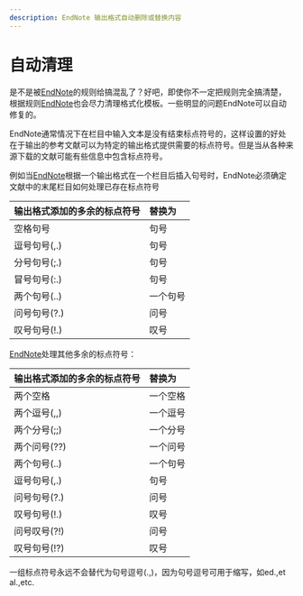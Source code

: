 ```yaml
---
description: EndNote 输出格式自动删除或替换内容
---
```


# 自动清理

是不是被[EndNote](http://www.howsci.com/tag/endnote/)的规则给搞混乱了？好吧，即使你不一定把规则完全搞清楚，根据规则[EndNote](http://www.howsci.com/tag/endnote/)也会尽力清理格式化模板。一些明显的问题EndNote可以自动修复的。

EndNote通常情况下在栏目中输入文本是没有结束标点符号的，这样设置的好处在于输出的参考文献可以为特定的输出格式提供需要的标点符号。但是当从各种来源下载的文献可能有些信息中包含标点符号。

例如当[EndNote](http://www.howsci.com/tag/endnote/)根据一个输出格式在一个栏目后插入句号时，EndNote必须确定文献中的末尾栏目如何处理已存在标点符号

| 输出格式添加的多余的标点符号 | 替换为 |
| :--- | :--- |
| 空格句号 | 句号 |
| 逗号句号\(,.\) | 句号 |
| 分号句号\(;.\) | 句号 |
| 冒号句号\(:.\) | 句号 |
| 两个句号\(..\) | 一个句号 |
| 问号句号\(?.\) | 问号 |
| 叹号句号\(!.\) | 叹号 |

[EndNote](http://www.howsci.com/tag/endnote/)处理其他多余的标点符号：

| 输出格式添加的多余的标点符号 | 替换为 |
| :--- | :--- |
| 两个空格 | 一个空格 |
| 两个逗号\(,,\) | 一个逗号 |
| 两个分号\(;;\) | 一个分号 |
| 两个问号\(??\) | 一个问号 |
| 两个句号\(..\) | 一个句号 |
| 逗号句号\(,.\) | 句号 |
| 问号句号\(?.\) | 问号 |
| 叹号句号\(!.\) | 叹号 |
| 问号叹号\(?!\) | 问号 |
| 叹号句号\(!?\) | 叹号 |

一组标点符号永远不会替代为句号逗号\(.,\)，因为句号逗号可用于缩写，如ed.,et al.,etc.

